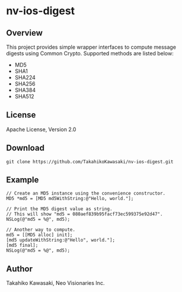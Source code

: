 nv-ios-digest
=============


Overview
--------

This project provides simple wrapper interfaces to compute
message digests using Common Crypto. Supported methods are
listed below:

  * MD5
  * SHA1
  * SHA224
  * SHA256
  * SHA384
  * SHA512


License
-------

Apache License, Version 2.0


Download
--------

    git clone https://github.com/TakahikoKawasaki/nv-ios-digest.git


Example
-------

    // Create an MD5 instance using the convenience constructor.
    MD5 *md5 = [MD5 md5WithString:@"Hello, world."];

    // Print the MD5 digest value as string.
    // This will show "md5 = 080aef839b95facf73ec599375e92d47".
    NSLog(@"md5 = %@", md5);

    // Another way to compute.
    md5 = [[MD5 alloc] init];
    [md5 updateWithString:@"Hello", world."];
    [md5 final];
    NSLog(@"md5 = %@", md5);


Author
------

Takahiko Kawasaki, Neo Visionaries Inc.
